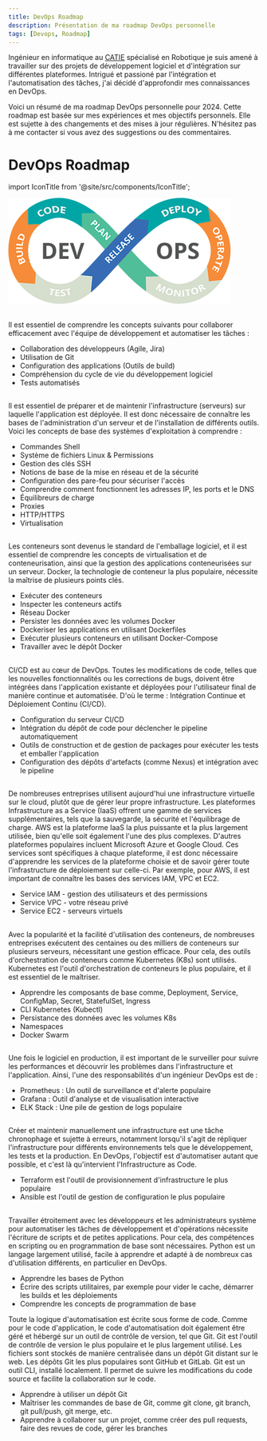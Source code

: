 ```yaml
---
title: DevOps Roadmap
description: Présentation de ma roadmap DevOps personnelle
tags: [Devops, Roadmap]
---
```

Ingénieur en informatique au [CATIE](http://catie.fr/) spécialisé en Robotique je suis amené à travailler sur des projets de développement logiciel et d'intégration sur différentes plateformes. Intrigué et passioné par l'intégration et l'automatisation des tâches, j'ai décidé d'approfondir mes connaissances en DevOps.

<!--truncate-->

Voici un résumé de ma roadmap DevOps personnelle pour 2024. Cette roadmap est basée sur mes expériences et mes objectifs personnels. Elle est sujette à des changements et des mises à jour régulières. N'hésitez pas à me contacter si vous avez des suggestions ou des commentaires.

# DevOps Roadmap

import IconTitle from '@site/src/components/IconTitle';

![DevOps](/img/devops.png)

## <IconTitle logo="mdi:code-braces" name="01 Concepts du développement logiciel"/>

Il est essentiel de comprendre les concepts suivants pour collaborer efficacement avec l'équipe de développement et automatiser les tâches :


- Collaboration des développeurs (Agile, Jira)
- Utilisation de Git
- Configuration des applications (Outils de build)
- Compréhension du cycle de vie du développement logiciel
- Tests automatisés

## <IconTitle logo="skill-icons:linux-light" name="02 OS & Linux"/>

Il est essentiel de préparer et de maintenir l'infrastructure (serveurs) sur laquelle l'application est déployée. Il est donc nécessaire de connaître les bases de l'administration d'un serveur et de l'installation de différents outils. Voici les concepts de base des systèmes d'exploitation à comprendre :

- Commandes Shell
- Système de fichiers Linux & Permissions
- Gestion des clés SSH
- Notions de base de la mise en réseau et de la sécurité
- Configuration des pare-feu pour sécuriser l'accès
- Comprendre comment fonctionnent les adresses IP, les ports et le DNS
- Équilibreurs de charge
- Proxies
- HTTP/HTTPS
- Virtualisation

## <IconTitle logo="skill-icons:docker" name="03 Contenérisation - Docker"/>

Les conteneurs sont devenus le standard de l'emballage logiciel, et il est essentiel de comprendre les concepts de virtualisation et de conteneurisation, ainsi que la gestion des applications conteneurisées sur un serveur. Docker, la technologie de conteneur la plus populaire, nécessite la maîtrise de plusieurs points clés.

- Exécuter des conteneurs
- Inspecter les conteneurs actifs
- Réseau Docker
- Persister les données avec les volumes Docker
- Dockeriser les applications en utilisant Dockerfiles
- Exécuter plusieurs conteneurs en utilisant Docker-Compose
- Travailler avec le dépôt Docker

## <IconTitle logo="skill-icons:githubactions-light" name="04 CI/CD Pipeline"/>

CI/CD est au cœur de DevOps. Toutes les modifications de code, telles que les nouvelles fonctionnalités ou les corrections de bugs, doivent être intégrées dans l'application existante et déployées pour l'utilisateur final de manière continue et automatisée. D'où le terme : Intégration Continue et Déploiement Continu (CI/CD).

- Configuration du serveur CI/CD
- Intégration du dépôt de code pour déclencher le pipeline automatiquement
- Outils de construction et de gestion de packages pour exécuter les tests et emballer l'application
- Configuration des dépôts d'artefacts (comme Nexus) et intégration avec le pipeline

## <IconTitle logo="skill-icons:aws-light" name="05 Apprendre un fournisseur de Cloud"/>

De nombreuses entreprises utilisent aujourd'hui une infrastructure virtuelle sur le cloud, plutôt que de gérer leur propre infrastructure. Les plateformes Infrastructure as a Service (IaaS) offrent une gamme de services supplémentaires, tels que la sauvegarde, la sécurité et l'équilibrage de charge. AWS est la plateforme IaaS la plus puissante et la plus largement utilisée, bien qu'elle soit également l'une des plus complexes. D'autres plateformes populaires incluent Microsoft Azure et Google Cloud. Ces services sont spécifiques à chaque plateforme, il est donc nécessaire d'apprendre les services de la plateforme choisie et de savoir gérer toute l'infrastructure de déploiement sur celle-ci. Par exemple, pour AWS, il est important de connaître les bases des services IAM, VPC et EC2.

- Service IAM - gestion des utilisateurs et des permissions
- Service VPC - votre réseau privé
- Service EC2 - serveurs virtuels

## <IconTitle logo="skill-icons:kubernetes" name="06 Orchestration de conteneurs - Kubernetes & Docker Swarm"/>

Avec la popularité et la facilité d'utilisation des conteneurs, de nombreuses entreprises exécutent des centaines ou des milliers de conteneurs sur plusieurs serveurs, nécessitant une gestion efficace. Pour cela, des outils d'orchestration de conteneurs comme Kubernetes (K8s) sont utilisés. Kubernetes est l'outil d'orchestration de conteneurs le plus populaire, et il est essentiel de le maîtriser.

- Apprendre les composants de base comme, Deployment, Service, ConfigMap, Secret, StatefulSet, Ingress
- CLI Kubernetes (Kubectl)
- Persistance des données avec les volumes K8s
- Namespaces
- Docker Swarm

## <IconTitle logo="skill-icons:prometheus" name="07 Monitoring & Observabilité"/>

Une fois le logiciel en production, il est important de le surveiller pour suivre les performances et découvrir les problèmes dans l'infrastructure et l'application. Ainsi, l'une des responsabilités d'un ingénieur DevOps est de :

- Prometheus : Un outil de surveillance et d'alerte populaire
- Grafana : Outil d'analyse et de visualisation interactive
- ELK Stack : Une pile de gestion de logs populaire

## <IconTitle logo="skill-icons:terraform-light" name="08 Infrastructure as Code"/>

Créer et maintenir manuellement une infrastructure est une tâche chronophage et sujette à erreurs, notamment lorsqu'il s'agit de répliquer l'infrastructure pour différents environnements tels que le développement, les tests et la production. En DevOps, l'objectif est d'automatiser autant que possible, et c'est là qu'intervient l'Infrastructure as Code.

- Terraform est l'outil de provisionnement d'infrastructure le plus populaire
- Ansible est l'outil de gestion de configuration le plus populaire

## <IconTitle logo="skill-icons:python-light" name="09 Langages de script - Python"/>

Travailler étroitement avec les développeurs et les administrateurs système pour automatiser les tâches de développement et d'opérations nécessite l'écriture de scripts et de petites applications. Pour cela, des compétences en scripting ou en programmation de base sont nécessaires. Python est un langage largement utilisé, facile à apprendre et adapté à de nombreux cas d'utilisation différents, en particulier en DevOps.

- Apprendre les bases de Python
- Écrire des scripts utilitaires, par exemple pour vider le cache, démarrer les builds et les déploiements
- Comprendre les concepts de programmation de base

<IconTitle logo="skill-icons:git" name="10 Contrôle de version - Git"/>

Toute la logique d'automatisation est écrite sous forme de code. Comme pour le code d'application, le code d'automatisation doit également être géré et hébergé sur un outil de contrôle de version, tel que Git. Git est l'outil de contrôle de version le plus populaire et le plus largement utilisé. Les fichiers sont stockés de manière centralisée dans un dépôt Git distant sur le web. Les dépôts Git les plus populaires sont GitHub et GitLab. Git est un outil CLI, installé localement. Il permet de suivre les modifications du code source et facilite la collaboration sur le code.

- Apprendre à utiliser un dépôt Git
- Maîtriser les commandes de base de Git, comme git clone, git branch, git pull/push, git merge, etc.
- Apprendre à collaborer sur un projet, comme créer des pull requests, faire des revues de code, gérer les branches
